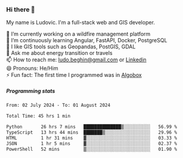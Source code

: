 ### Hi there 👋

My name is Ludovic. I'm a full-stack web and GIS developer.

 🔭 I’m currently working on a wildfire management platform<br/>
 🌱 I’m continuously learning Angular, FastAPI, Docker, PostgreSQL<br/>
 👯 I like GIS tools such as Geopandas, PostGIS, GDAL<br/>
 💬 Ask me about energy transition or travels<br/>
 📫 How to reach me: ludo.beghin@gmail.com or [Linkedin](https://www.linkedin.com/in/ludovic-beghin/)<br/>
 😄 Pronouns: He/Him<br/>
 ⚡ Fun fact: The first time I programmed was in [Algobox](https://fr.wikipedia.org/wiki/Algobox)<br/>

##### Programming stats
<!--START_SECTION:waka-->

```txt
From: 02 July 2024 - To: 01 August 2024

Total Time: 45 hrs 1 min

Python       26 hrs 7 mins   ██████████████▒░░░░░░░░░░   56.99 %
TypeScript   13 hrs 44 mins  ███████▒░░░░░░░░░░░░░░░░░   29.96 %
HTML         1 hr 31 mins    ▓░░░░░░░░░░░░░░░░░░░░░░░░   03.33 %
JSON         1 hr 5 mins     ▓░░░░░░░░░░░░░░░░░░░░░░░░   02.37 %
PowerShell   52 mins         ▒░░░░░░░░░░░░░░░░░░░░░░░░   01.90 %
```

<!--END_SECTION:waka-->
